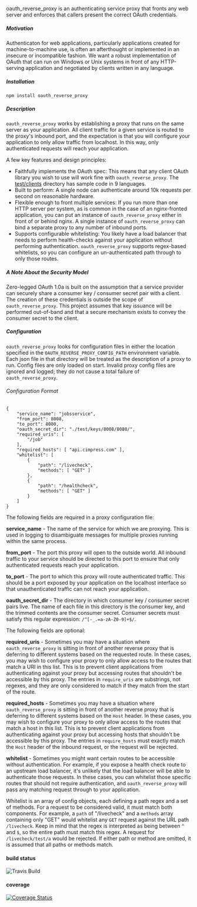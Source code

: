 oauth_reverse_proxy is an authenticating service proxy that fronts any web server and enforces that callers present the correct OAuth credentials.  

##### Motivation

Authenticaton for web applications, particularly applications created for machine-to-machine use, is often an afterthought or implemented in an insecure or incompatible fashion.  We want a robust implementation of OAuth that can run on Windows or Unix systems in front of any HTTP-serving application and negotiated by clients written in any language.

##### Installation

`npm install oauth_reverse_proxy`

##### Description

`oauth_reverse_proxy` works by establishing a proxy that runs on the same server as your application.  All client traffic for a given service is routed to the proxy's inbound port, and the expectation is that you will configure your application to only allow traffic from localhost.  In this way, only authenticated requests will reach your application.

A few key features and design principles:

* Faithfully implements the OAuth spec: This means that any client OAuth library you wish to use will work fine with `oauth_reverse_proxy`.  The [test/clients](https://github.com/Cimpress-MCP/oauth_reverse_proxy/tree/master/test/clients) directory has sample code in 9 languages.
* Built to perform: A single node can authenticate around 10k requests per second on reasonable hardware.
* Flexible enough to front multiple services: If you run more than one HTTP server per system, as is common in the case of an nginx-fronted application, you can put an instance of `oauth_reverse_proxy` either in front of or behind nginx.  A single instance of `oauth_reverse_proxy` can bind a separate proxy to any number of inbound ports.
* Supports configurable whitelisting: You likely have a load balancer that needs to perform health-checks against your application without performing authentication.  `oauth_reverse_proxy` supports regex-based whitelists, so you can configure an un-authenticated path through to only those routes.

##### A Note About the Security Model

Zero-legged OAuth 1.0a is built on the assumption that a service provider can securely share a consumer key / consumer secret pair with a client.  The creation of these credentials is outside the scope of `oauth_reverse_proxy`.  This project assumes that key issuance will be performed out-of-band and that a secure mechanism exists to convey the consumer secret to the client.

##### Configuration

`oauth_reverse_proxy` looks for configuration files in either the location specified in the `OAUTH_REVERSE_PROXY_CONFIG_PATH` environment variable.  Each json file in that directory will be treated as the description of a proxy to run.  Config files are only loaded on start.  Invalid proxy config files are ignored and logged; they do not cause a total failure of `oauth_reverse_proxy`.

###### Configuration Format

    {
        "service_name": "jobsservice",
        "from_port": 8008,
        "to_port": 8080,
        "oauth_secret_dir": "./test/keys/8008/8080/",
        "required_uris": [
            "/job"
        ],
        "required_hosts": [ "api.cimpress.com" ],
        "whitelist": [
            {
                "path": "/livecheck",
                "methods": [ "GET" ]
            },
            {
                "path": "/healthcheck",
                "methods": [ "GET" ]
            }
        ]
    }

The following fields are required in a proxy configuration file:

**service_name** - The name of the service for which we are proxying.  This is used in logging to disambiguate messages for multiple proxies running within the same process.

**from_port** - The port this proxy will open to the outside world.  All inbound traffic to your service should be directed to this port to ensure that only authenticated requests reach your application.

**to_port** - The port to which this proxy will route authenticated traffic.  This should be a port exposed by your application on the localhost interface so that unauthenticated traffic can not reach your application.

**oauth_secret_dir** - The directory in which consumer key / consumer secret pairs live.  The name of each file in this directory is the consumer key, and the trimmed contents are the consumer secret.  Consumer secrets must satisfy this regular expression: `/^[-_.=a-zA-Z0-9]+$/`.

The following fields are optional:

**required_uris** - Sometimes you may have a situation where `oauth_reverse_proxy` is sitting in front of another reverse proxy that is deferring to different systems based on the requested route.  In these cases, you may wish to configure your proxy to only allow access to the routes that match a URI in this list.  This is to prevent client applications from authenticating against your proxy but accessing routes that shouldn't be accessible by this proxy.  The entries in `require_uris` are substrings, not regexes, and they are only considered to match if they match from the start of the route.

**required_hosts** - Sometimes you may have a situation where `oauth_reverse_proxy` is sitting in front of another reverse proxy that is deferring to different systems based on the `Host` header.  In these cases, you may wish to configure your proxy to only allow access to the routes that match a host in this list.  This is to prevent client applications from authenticating against your proxy but accessing hosts that shouldn't be accessible by this proxy.  The entries in `require_hosts` must exactly match the `Host` header of the inbound request, or the request will be rejected.

**whitelist** - Sometimes you might want certain routes to be accessible without authentication.  For example, if you expose a health check route to an upstream load balancer, it's unlikely that the load balancer will be able to authenticate those requests.  In these cases, you can whitelist those specific routes that should not require authentication, and `oauth_reverse_proxy` will pass any matching request through to your application.

Whitelist is an array of config objects, each defining a path regex and a set of methods.  For a request to be considered valid, it must match both components.  For example, a `path` of "/livecheck" and a `methods` array containing only "GET" would whitelist any `GET` request against the URL path `/livecheck`.  Keep in mind that the regex is interpreted as being between `^` and `$`, so the entire path must match this regex.  A request for `/livecheck/test/a` would be rejected.  If either path or method are omitted, it is assumed that all paths or methods match.

#### build status

![Travis Build](https://travis-ci.org/Cimpress-MCP/oauth_reverse_proxy.svg)

#### coverage

[![Coverage Status](https://img.shields.io/coveralls/Cimpress-MCP/oauth_reverse_proxy.svg)](https://coveralls.io/r/Cimpress-MCP/oauth_reverse_proxy?branch=master)